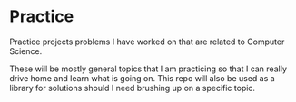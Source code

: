 # Practice
Practice projects problems I have worked on that are related to Computer Science.

These will be mostly general topics that I am practicing so that I can really drive home and learn what is going on.
This repo will also be used as a library for solutions should I need brushing up on a specific topic.
